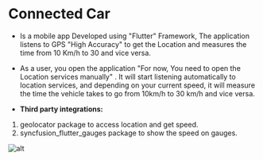 # Connected Car

- Is a mobile app Developed using "Flutter" Framework, The application listens to GPS "High Accuracy" to get the Location and measures the time from 10 Km/h to 30 and vice versa.

- As a user, you open the application "For now, You need to open the Location services manually" .
It will start listening automatically to location services, and depending on your current speed, it will measure the time the vehicle takes to go from 10km/h to 30 km/h and vice versa.

- **Third party integrations:**

1.	geolocator package to access location and get speed.
2.	syncfusion_flutter_gauges package to show the speed on gauges.

![alt ](https://i.ibb.co/fqM9ZM7/Screenshot-1592737603.png)


